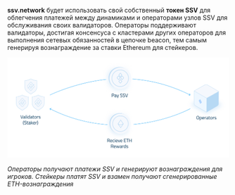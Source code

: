 **ssv.network** будет использовать свой собственный **токен SSV** для облегчения платежей между динамиками и операторами узлов SSV для обслуживания своих валидаторов. Операторы поддерживают валидаторы, достигая консенсуса с кластерами других операторов для выполнения сетевых обязанностей в цепочке beacon, тем самым генерируя вознаграждение за ставки Ethereum для стейкеров.

![Alt text](https://github.com/chainops-org/wiki/blob/master/docs/ssv.network/protocol/%D0%A2%D0%BE%D0%BA%D0%B5%D0%BD%D0%BE%D0%BC%D0%B8%D0%BA%D0%B0/SSV-01.jpg)

*Операторы получают платежи SSV и генерируют вознаграждения для игроков. Стейкеры платят SSV и взамен получают сгенерированные ETH-вознаграждения*
